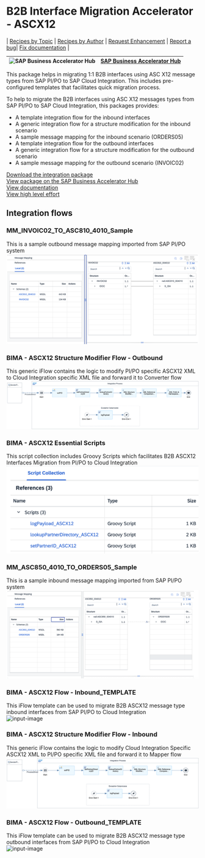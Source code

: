 # B2B Interface Migration Accelerator - ASCX12 

\| [Recipes by Topic](../../readme.md ) \| [Recipes by Author](../../author.md ) \| [Request Enhancement](https://github.com/SAP-samples/cloud-integration-flow/issues/new?assignees=&labels=Recipe%20Fix,enhancement&template=recipe-request.md&title=Improve%20B2B%20Interface%20Migration%20Accelerator%20-%20ASCX12) \| [Report a bug](https://github.com/SAP-samples/cloud-integration-flow/issues/new?assignees=&labels=Recipe%20Fix,bug&template=bug_report.md&title=Issue%20with%20B2B%20Interface%20Migration%20Accelerator%20-%20ASCX12)\| [Fix documentation](https://github.com/SAP-samples/cloud-integration-flow/issues/new?assignees=&labels=Recipe%20Fix,documentation&template=bug_report.md&title=Docu%20fix%20B2B%20Interface%20Migration%20Accelerator%20-%20ASCX12) \| 

 ![SAP Business Accelerator Hub](https://github.com/SAPAPIBusinessHub.png?size=50 ) | [SAP Business Accelerator Hub](https://api.sap.com/allcommunity) | 
 ----|----| 

This package helps in migrating 1:1 B2B interfaces using ASC X12 message types from SAP PI/PO to SAP Cloud Integration. This includes pre-configured templates that facilitates quick migration process.

<p>To help to migrate the B2B interfaces using ASC X12 messages types from SAP PI/PO to SAP Cloud Integration, this packages provides:</p>
<ul>
 <li>A template integration flow for the inbound interfaces</li>
 <li>A generic integration flow for a structure modification for the inbound scenario</li>
 <li>A sample message mapping for the inbound scenario (ORDERS05)</li>
 <li>A template integration flow for the outbound interfaces</li>
 <li>A generic integration flow for a structure modification for the outbound scenario</li>
 <li>A sample message mapping for the outbound scenario (INVOIC02)</li>
</ul>

[Download the integration package](BIMAB2BInterfaceMigrationAcceleratorASCX12.zip)\
[View package on the SAP Business Accelerator Hub](https://api.sap.com/package/BIMAB2BInterfaceMigrationAcceleratorASCX12)\
[View documentation](BIMAB2BInterfaceMigrationAcceleratorASCX12.pdf)\
[View high level effort](effort.md)
## Integration flows
### MM_INVOIC02_TO_ASC810_4010_Sample 
This is a sample outbound message mapping imported from SAP PI/PO system \
 ![input-image](MM_INVOIC02_TO_ASC810_4010_Sample.png)
### BIMA - ASCX12 Structure Modifier Flow - Outbound 
This generic iFlow contains the logic to modify PI/PO specific ASCX12 XML to Cloud Integration specific XML file and forward it to Converter flow \
 ![input-image](BIMA_-_ASCX12_Structure_Modifier_Flow_-_Outbound.png)
### BIMA - ASCX12 Essential Scripts 
This script collection includes Groovy Scripts which facilitates B2B ASCX12 Interfaces Migration from PI/PO to Cloud Integration \
 ![input-image](BIMA_-_ASC_X12_Essential_Scripts.png)
### MM_ASC850_4010_TO_ORDERS05_Sample 
This is a sample inbound message mapping imported from SAP PI/PO system \
 ![input-image](MM_ASC850_4010_TO_ORDERS05_Sample.png)
### BIMA - ASCX12 Flow - Inbound_TEMPLATE 
This iFlow template can be used to migrate B2B ASCX12 message type inbound interfaces from SAP PI/PO to Cloud Integration \
 ![input-image](BIMA_-_ASCX12_Flow_-_Inbound_TEMPLATE.png)
### BIMA - ASCX12 Structure Modifier Flow - Inbound 
This generic iFlow contains the logic to modify Cloud Integration Specific ASCX12 XML to PI/PO specific XML file and forward it to Mapper flow \
 ![input-image](BIMA_-_ASCX12_Structure_Modifier_Flow_-_Inbound.png)
### BIMA - ASCX12 Flow - Outbound_TEMPLATE 
This iFlow template can be used to migrate B2B ASCX12 message type outbound interfaces from SAP PI/PO to Cloud Integration \
 ![input-image](BIMA_-_ASCX12_Flow_-_Outbound_TEMPLATE.png)